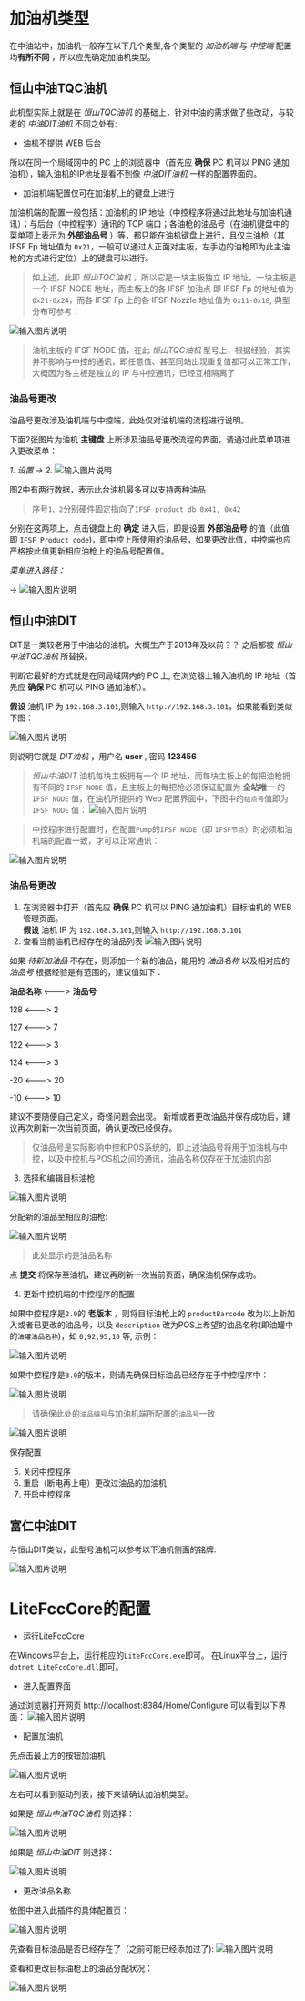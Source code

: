 # 加油机类型
在中油站中，加油机一般存在以下几个类型,各个类型的 _加油机端_ 与 _中控端_ 配置均**有所不同** ，所以应先确定加油机类型。
## 恒山中油TQC油机

此机型实际上就是在 _恒山TQC油机_ 的基础上，针对中油的需求做了些改动，与较老的 _中油DIT油机_ 不同之处有:
- 油机不提供 WEB 后台

所以在同一个局域网中的 PC 上的浏览器中（首先应 **确保**  PC 机可以 PING 通加油机），输入油机的IP地址是看不到像 _中油DIT油机_ 一样的配置界面的。
- 加油机端配置仅可在加油机上的键盘上进行

加油机端的配置一般包括：加油机的 IP 地址（中控程序将通过此地址与加油机通讯）；与后台（中控程序）通讯的 TCP 端口；各油枪的油品号（在油机键盘中的菜单项上表示为 **外部油品号** ）等，都只能在油机键盘上进行，且仅主油枪（其 IFSF Fp 地址值为 `0x21`，一般可以通过人正面对主板，左手边的油枪即为此主油枪的方式进行定位）上的键盘可以进行。

> 如上述，此即 _恒山TQC油机_ ，所以它是一块主板独立 IP 地址，一块主板是一个 IFSF NODE 地址，而主板上的各 IFSF 加油点 即 IFSF Fp 的地址值为 `0x21-0x24`，而各 IFSF Fp 上的各 IFSF Nozzle 地址值为 `0x11-0x18`, 典型分布可参考：

![输入图片说明](../images/litefcccore_configui_hs_tqc_fp_nozzle_id_distribute.png)

> 油机主板的 IFSF NODE 值，在此 _恒山TQC油机_ 型号上，根据经验，其实并不影响与中控的通讯，即任意值、甚至同站出现重复值都可以正常工作，大概因为各主板是独立的 IP 与中控通讯，已经互相隔离了

### 油品号更改

油品号更改涉及油机端与中控端，此处仅对油机端的流程进行说明。

下面2张图片为油机 **主键盘** 上所涉及油品号更改流程的界面，请通过此菜单项进入更改菜单：

 _1. 设置 -> 2._  ![输入图片说明](../images/image.png) 

图2中有两行数据，表示此台油机最多可以支持两种油品

> 序号`1、2`分别硬件固定指向了`IFSF product db 0x41, 0x42`

分别在这两项上，点击键盘上的 **确定** 进入后，即是设置 **外部油品号** 的值（此值即 `IFSF Product code`)，即中控上所使用的油品号，如果更改此值，中控端也应严格按此值更新相应油枪上的油品号配置值。

 _菜单进入路径：_  

->  ![输入图片说明](../images/config_dit_pump2.png)



## 恒山中油DIT
DIT是一类较老用于中油站的油机，大概生产于2013年及以前？？ 之后都被  _恒山中油TQC油机_  所替换。

判断它最好的方式就是在同局域网内的 PC 上, 在浏览器上输入油机的 IP 地址（首先应 **确保**  PC 机可以 PING 通加油机）。

**假设** 油机 IP 为 `192.168.3.101`,则输入 `http://192.168.3.101`，如果能看到类似下图：

![输入图片说明](../images/ditpump_config_pumpwebconfig.png) 

则说明它就是 _DIT油机_ ，用户名 **user** , 密码 **123456** 

>  _恒山中油DIT_  油机每块主板拥有一个 IP 地址，而每块主板上的每把油枪拥有不同的 `IFSF NODE` 值，且主板上的每把枪必须保证配置为 **全站唯一** 的 `IFSF NODE` 值，在油机所提供的 Web 配置界面中，下图中的`结点号`值即为 `IFSF NODE` 值：
![输入图片说明](../images/ditpump_config_check_nodevalue.png)

> 中控程序进行配置时，在配置`Pump`的`IFSF NODE`（即 `IFSF节点`）时必须和油机端的配置一致，才可以正常通讯：

 ![输入图片说明](../images/litefcccore_configui_hs_dit_ifsfnode_config.png)


### 油品号更改
1. 在浏览器中打开（首先应 **确保**  PC 机可以 PING 通加油机）目标油机的 WEB 管理页面。  
**假设** 油机 IP 为 `192.168.3.101`,则输入 `http://192.168.3.101`
2. 查看当前油机已经存在的油品列表
![输入图片说明](../images/litefcccore_configui_hs_dit_fuelproduct_config.png)

如果 _待新加油品_ 不存在，则添加一个新的油品，能用的  _油品名称_ 以及相对应的 _油品号_ 根据经验是有范围的，建议值如下：

 **油品名称**   <--->  **油品号** 

 128   <--->     2

127   <--->     7

122  <--->      3

124   <--->     3

-20  <--->      20

-10  <--->      10

建议不要随便自己定义，奇怪问题会出现。 
新增或者更改油品并保存成功后，建议再次刷新一次当前页面，确认更改已经保存。

> 仅油品号是实际影响中控和POS系统的，即上述油品号将用于加油机与中控，以及中控机与POS机之间的通讯，油品名称仅存在于加油机内部

    
3. 选择和编辑目标油枪

![输入图片说明](../images/litefcccore_configui_hs_dit_nozzle_product_edit.png)

分配新的油品至相应的油枪:

![输入图片说明](../images/litefcccore_configui_hs_dit_nozzle_product_update.png)

> 此处显示的是油品名称

点 **提交** 将保存至油机，建议再刷新一次当前页面，确保油机保存成功。

4. 更新中控机端的中控程序的配置

如果中控程序是`2.0`的 **老版本** ，则将目标油枪上的 `productBarcode` 改为以上新加入或者已更改的油品号，以及  `description` 改为POS上希望的油品名称(即油罐中的`油罐油品名称`)，如 `0,92,95,10` 等, 示例：

![输入图片说明](../images/litefcccore_configui_settingsfile_nozzle_config.png)   

如果中控程序是`3.0`的版本，则请先确保目标油品已经存在于中控程序中：

![输入图片说明](../images/litefcccore_configui_fuelproduct_list.png)

> 请确保此处的`油品编号`与加油机端所配置的`油品号`一致

![输入图片说明](../images/litefcccore_configui_update_nozzle_product_tank_fuelproduct_name.png)

保存配置

5. 关闭中控程序    
6. 重启（断电再上电）更改过油品的加油机
7. 开启中控程序

## 富仁中油DIT
与恒山DIT类似，此型号油机可以参考以下油机侧面的铭牌:

![输入图片说明](../images/litefcccore_configui_dit_pump_furen.png)
 
# LiteFccCore的配置
- 运行LiteFccCore

在Windows平台上，运行相应的`LiteFccCore.exe`即可。
在Linux平台上，运行`dotnet LiteFccCore.dll`即可。
- 进入配置界面

通过浏览器打开网页 http://localhost:8384/Home/Configure 可以看到以下界面：
![输入图片说明](../images/litefcccore_configUI_indexpage.png)

- 配置加油机

先点击最上方的按钮加油机


![输入图片说明](../images/litefcccore_configui_select_tag_pump.png)

左右可以看到驱动列表，接下来请确认加油机类型。

如果是  _恒山中油TQC油机_  则选择：

![输入图片说明](../images/litefcccore_configui_select_hs_tqc_pump.png)

如果是  _恒山中油DIT_  则选择：

![输入图片说明](../images/litefcccore_configui_select_hs_dit_pump.png)


 - 更改油品名称

依图中进入此插件的具体配置页：

![输入图片说明](../images/litefcccore_configui_delayfdcserverapp_setting.png)

先查看目标油品是否已经存在了（之前可能已经添加过了):
![输入图片说明](../images/litefcccore_configui_delayauthfdcserverapp_addfuelproduct.png)

查看和更改目标油枪上的油品分配状况：

![输入图片说明](../images/litefcccore_configui_delayauthfdcserverapp_changenzlproduct.png)